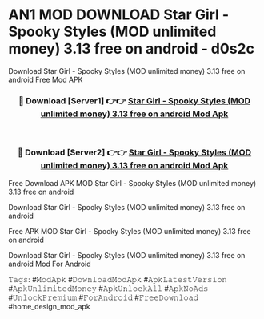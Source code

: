 # AN1 MOD DOWNLOAD Star Girl - Spooky Styles (MOD unlimited money) 3.13 free on android - d0s2c
Download Star Girl - Spooky Styles (MOD unlimited money) 3.13 free on android Free Mod APK

<div align="center">
<h3>🔴 Download [Server1] 👉👉 <a href="https://apk-comot.site?title=Star_Girl_-_Spooky_Styles_(MOD_unlimited_money)_3.13_free_on_android">Star Girl - Spooky Styles (MOD unlimited money) 3.13 free on android Mod Apk</a></h3><br>

<h3>🔴 Download [Server2] 👉👉 <a href="https://apk-comot.site?title=Star_Girl_-_Spooky_Styles_(MOD_unlimited_money)_3.13_free_on_android">Star Girl - Spooky Styles (MOD unlimited money) 3.13 free on android Mod Apk</a></h3>
</div>


Free Download APK MOD Star Girl - Spooky Styles (MOD unlimited money) 3.13 free on android

Download Star Girl - Spooky Styles (MOD unlimited money) 3.13 free on android 

Free APK MOD Star Girl - Spooky Styles (MOD unlimited money) 3.13 free on android 

Download Star Girl - Spooky Styles (MOD unlimited money) 3.13 free on android Mod For Android

𝚃𝚊𝚐𝚜: #𝙼𝚘𝚍𝙰𝚙𝚔 #𝙳𝚘𝚠𝚗𝚕𝚘𝚊𝚍𝙼𝚘𝚍𝙰𝚙𝚔 #𝙰𝚙𝚔𝙻𝚊𝚝𝚎𝚜𝚝𝚅𝚎𝚛𝚜𝚒𝚘𝚗 #𝙰𝚙𝚔𝚄𝚗𝚕𝚒𝚖𝚒𝚝𝚎𝚍𝙼𝚘𝚗𝚎𝚢 #𝙰𝚙𝚔𝚄𝚗𝚕𝚘𝚌𝚔𝙰𝚕𝚕 #𝙰𝚙𝚔𝙽𝚘𝙰𝚍𝚜 #𝚄𝚗𝚕𝚘𝚌𝚔𝙿𝚛𝚎𝚖𝚒𝚞𝚖 #𝙵𝚘𝚛𝙰𝚗𝚍𝚛𝚘𝚒𝚍 #𝙵𝚛𝚎𝚎𝙳𝚘𝚠𝚗𝚕𝚘𝚊𝚍 #home_design_mod_apk